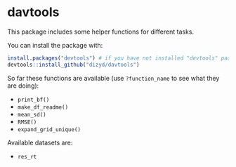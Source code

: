 # davtools
This package includes some helper functions for different tasks.

You can install the package with:

```R
install.packages("devtools") # if you have not installed "devtools" package
devtools::install_github("dizyd/davtools")
```


So far these functions are available (use `?function_name` to see what they are doing):

- `print_bf()`
- `make_df_readme()`
- `mean_sd()`
- `RMSE()`
- `expand_grid_unique()`

Available datasets are:

- `res_rt`
